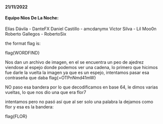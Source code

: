 #### 21/11/2022

#### Equipo Nios De La Noche:

Elías Dávila - DanteFX Daniel Castillo - amcdanymx Victor Silva - Lil Moo0n Roberto Gallegos - RobertoSix

the format flag is:

flag{WORDFIND}

Nos dan un archivo de imagen, en el se encuentra un peo de ajedrez viendose al espejo donde podemos ver una cadena, lo primero que hicimos fue darle la vuelta la imagen ya que es un espejo, intentamos pasar esa contraseña que daba flag{=OTPnNmd41mW}

NO paso esa bandera por lo que decodificamos en base 64, le dimos varias vueltas, lo que nos dio una que era flor7

intentamos pero no pasó así que al ser solo una palabra la dejamos como flor y esa es la bandera:

flag{FLOR}